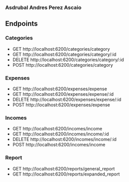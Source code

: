 ### Asdrubal Andres Perez Ascaio

## Endpoints

### Categories
- GET http://localhost:6200/categories/category
- GET http://localhost:6200/categories/category/:id
- DELETE http://localhost:6200/categories/category/:id
- POST http://localhost:6200/categories/category

### Expenses
- GET http://localhost:6200/expenses/expense
- GET http://localhost:6200/expenses/expense/:id
- DELETE http://localhost:6200/expenses/expense/:id
- POST http://localhost:6200/expenses/expense

### Incomes
- GET http://localhost:6200/incomes/income
- GET http://localhost:6200/incomes/income/:id
- DELETE http://localhost:6200/incomes/income/:id
- POST http://localhost:6200/incomes/income

### Report
- GET http://localhost:6200/reports/general_report
- GET http://localhost:6200/reports/expanded_report

